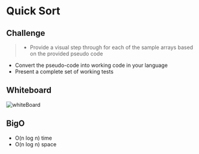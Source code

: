 # Quick Sort

## Challenge 
 > * Provide a visual step through for each of the sample arrays based on the provided pseudo code
* Convert the pseudo-code into working code in your language
* Present a complete set of working tests
## Whiteboard 
![whiteBoard](assets/whiteboard.png)

## BigO 

* O(n log n) time
* O(n log n) space
